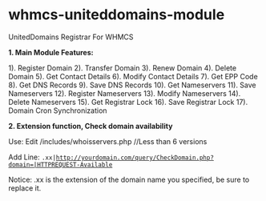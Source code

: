 # whmcs-uniteddomains-module
UnitedDomains Registrar For WHMCS

<b>1. Main Module Features:</b>

1). Register Domain
2). Transfer Domain
3). Renew Domain
4). Delete Domain
5). Get Contact Details
6). Modify Contact Details
7). Get EPP Code
8). Get DNS Records
9). Save DNS Records
10). Get Nameservers
11). Save Nameservers
12). Register Nameservers
13). Modify Nameservers
14). Delete Nameservers
15). Get Registrar Lock
16). Save Registrar Lock
17). Domain Cron Synchronization

<b>2. Extension function, Check domain availability</b>

Use: Edit /includes/whoisservers.php      //Less than 6 versions

Add Line: <code>.xx|http://yourdomain.com/query/CheckDomain.php?domain=|HTTPREQUEST-Available</code>

Notice: .xx is the extension of the domain name you specified, be sure to replace it.
